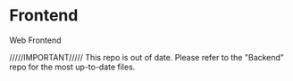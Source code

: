 # Frontend
Web Frontend 

/////IMPORTANT/////
This repo is out of date. Please refer to the "Backend" repo for the most up-to-date files.
